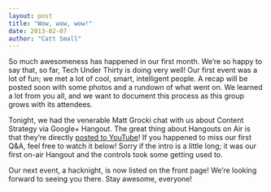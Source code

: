 ```yaml
---
layout: post
title: "Wow, wow, wow!"
date: 2013-02-07
author: "Catt Small"
---
```


So much awesomeness has happened in our first month. We’re so happy to say that, so far, Tech Under Thirty is doing very well! Our first event was a lot of fun; we met a lot of cool, smart, intelligent people. A recap will be posted soon with some photos and a rundown of what went on. We learned a lot from you all, and we want to document this process as this group grows with its attendees.

Tonight, we had the venerable Matt Grocki chat with us about Content Strategy via Google+ Hangout. The great thing about Hangouts on Air is that they’re directly [posted to YouTube](http://youtu.be/MPURBQ0Bc5Q)! If you happened to miss our first Q&A, feel free to watch it below! Sorry if the intro is a little long; it was our first on-air Hangout and the controls took some getting used to.

Our next event, a hacknight, is now listed on the front page! We’re looking forward to seeing you there. Stay awesome, everyone!
